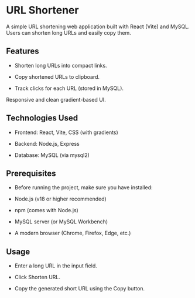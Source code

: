 # URL Shortener

A simple URL shortening web application built with React (Vite) and MySQL. Users can shorten long URLs and easily copy them.

## Features

- Shorten long URLs into compact links.

- Copy shortened URLs to clipboard.

- Track clicks for each URL (stored in MySQL).

Responsive and clean gradient-based UI.

## Technologies Used

- Frontend: React, Vite, CSS (with gradients)

- Backend: Node.js, Express

- Database: MySQL (via mysql2)

## Prerequisites

- Before running the project, make sure you have installed:

- Node.js (v18 or higher recommended)

- npm (comes with Node.js)

- MySQL server (or MySQL Workbench)

- A modern browser (Chrome, Firefox, Edge, etc.)

## Usage

- Enter a long URL in the input field.

- Click Shorten URL.

- Copy the generated short URL using the Copy button.

